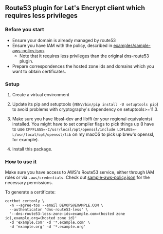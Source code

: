 ## Route53 plugin for Let's Encrypt client which requires less privileges

### Before you start

- Ensure your domain is already managed by route53
- Ensure you have IAM with the policy, described in [examples/sample-aws-policy.json](examples/sample-aws-policy.json).
  - Note that it requires less privileges than the original dns-route53 plugin.
- Prepare correspondences the hosted zone ids and domains which you want to obtain certificates.

### Setup

1. Create a virtual environment

2. Update its pip and setuptools (`VENV/bin/pip install -U setuptools pip`)
to avoid problems with cryptography's dependency on setuptools>=11.3.

3. Make sure you have libssl-dev and libffi (or your regional equivalents)
installed. You might have to set compiler flags to pick things up (I have to
use `CPPFLAGS=-I/usr/local/opt/openssl/include
LDFLAGS=-L/usr/local/opt/openssl/lib` on my macOS to pick up brew's openssl,
for example).

4. Install this package.

### How to use it

Make sure you have access to AWS's Route53 service, either through IAM roles or
via `.aws/credentials`. Check out
[sample-aws-policy.json](examples/sample-aws-policy.json) for the necessary permissions.

To generate a certificate:
```
certbot certonly \
  -n --agree-tos --email DEVOPS@EXAMPLE.COM \
  --authenticator 'dns-route53-less' \
  '--dns-route53-less-zone-ids=example.com=(hosted zone id),example.org=(hosted zone id)'
  -d 'example.com' -d '*.example.com' \
  -d 'example.org' -d '*.example.org'
```
